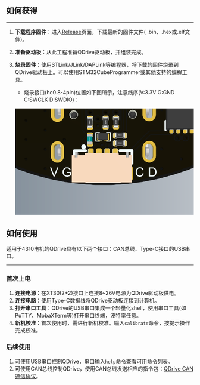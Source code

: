## 如何获得

---

1. **下载程序固件**：进入[Release](https://github.com/Liu-Curiousity/QDrive-Software/releases)页面，下载最新的固件文件(
   .bin、.hex或.elf文件)。
2. **准备驱动板**：从此工程准备QDrive驱动板，并组装完成。
3. **烧录固件**：使用STLink/JLink/DAPLink等编程器，将下载的固件烧录到QDrive驱动板上。可以使用STM32CubeProgrammer或其他支持的编程工具。

    - 烧录接口(hc0.8-4pin)位置如下图所示，注意线序(V:3.3V G:GND C:SWCLK D:SWDIO)：

   ![](.\Doc\Images\SWD接口.png "SWD接口")

## 如何使用

适用于4310电机的QDrive具有以下两个接口：CAN总线、Type-C接口的USB串口。

---

### 首次上电

1. **连接电源**：在XT30(2+2)接口上连接8~26V电源为QDrive驱动板供电。
2. **连接电脑**：使用Type-C数据线将QDrive驱动板连接到计算机。
3. **打开串口工具**：QDrive的USB串口集成一个轻量化shell，使用串口工具(如PuTTY、MobaXTerm等)打开串口终端，波特率任意。
4. **新机校准**：首次使用时，需进行新机校准。输入`calibrate`命令，按提示操作完成校准。

### 后续使用

1. 可使用USB串口控制QDrive，串口输入`help`命令查看可用命令列表。
2. 可使用CAN总线控制QDrive，使用CAN总线发送相应的指令包：[QDrive CAN通信协议](Applications/Src/CommunicationProtocol.md)。
